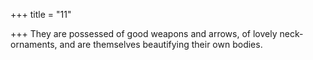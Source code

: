 +++
title = "11"

+++
They are possessed of good weapons and arrows, of lovely
neck-ornaments,
and are themselves beautifying their own bodies.